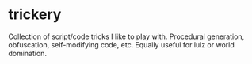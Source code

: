 # trickery
Collection of script/code tricks I like to play with. Procedural generation, obfuscation, self-modifying code, etc. Equally useful for lulz or world domination.

